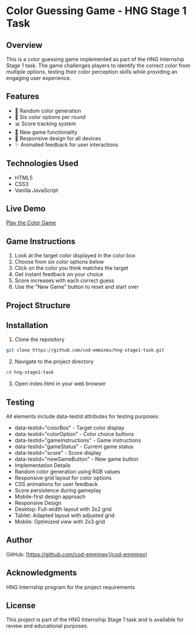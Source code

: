 # Color Guessing Game - HNG Stage 1 Task

## Overview
This is a color guessing game implemented as part of the HNG Internship Stage 1 task. The game challenges players to identify the correct color from multiple options, testing their color perception skills while providing an engaging user experience.

## Features
- 🎨 Random color generation
- 🎯 Six color options per round
- 📊 Score tracking system
- 🔄 New game functionality
- 📱 Responsive design for all devices
- ✨ Animated feedback for user interactions

## Technologies Used
- HTML5
- CSS3
- Vanilla JavaScript

## Live Demo
[Play the Color Game](your-deployed-url-here)

## Game Instructions
1. Look at the target color displayed in the color box
2. Choose from six color options below
3. Click on the color you think matches the target
4. Get instant feedback on your choice
5. Score increases with each correct guess
6. Use the "New Game" button to reset and start over

## Project Structure

## Installation
1. Clone the repository
```bash
git clone https://github.com/cod-emminex/hng-stage1-task.git
```
2. Navigate to the project directory
```bash
cd hng-stage1-task
```
3. Open index.html in your web browser

## Testing
All elements include data-testid attributes for testing purposes:

- data-testid="colorBox" - Target color display
- data-testid="colorOption" - Color choice buttons
- data-testid="gameInstructions" - Game instructions
- data-testid="gameStatus" - Current game status
- data-testid="score" - Score display
- data-testid="newGameButton" - New game button
- Implementation Details
- Random color generation using RGB values
- Responsive grid layout for color options
- CSS animations for user feedback
- Score persistence during gameplay
- Mobile-first design approach
- Responsive Design
- Desktop: Full-width layout with 3x2 grid
- Tablet: Adapted layout with adjusted grid
- Mobile: Optimized view with 2x3 grid

## Author
GitHub: [https://github.com/cod-emminex](cod-emminex)

## Acknowledgments
HNG Internship program for the project requirements

## License
This project is part of the HNG Internship Stage 1 task and is available for review and educational purposes.


